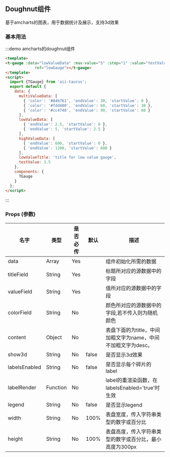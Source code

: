 <script>
 import {TGauge} from 'aii-taurus';
 export default {
   data: function () {
     return {
       multiValueData: [
         { 'color': '#84b761', 'endValue': 30, 'startValue': 0 },
         { 'color': '#fdd400', 'endValue': 60, 'startValue': 30 },
         { 'color': '#cc4748', 'endValue': 90, 'startValue': 60 }
       ],
       lowValueData: [
         { 'endValue': 2.5, 'startValue': 0 },
         { 'endValue': 5, 'startValue': 2.5 }
       ],
       highValueData: [
         { 'endValue': 600, 'startValue': 0 },
         { 'endValue': 1200, 'startValue': 600 }
       ],
       lowValueTitle: 'title for low value gauge',
       testValue: 3.5
     };
   },
   components: {
     TGauge
   }
 };
</script>

## Doughnut组件

基于amcharts的图表，用于数据统计及展示，支持3d效果

### 基本用法

:::demo  amcharts的doughnut组件

```html
<template>
<t-gauge :data="lowValueData" :max-value="5" :step="1" :value="testValue" :title="lowValueTitle"
             ref="lowGauge"></t-gauge>
</template>
<script>
  import {TGauge} from 'aii-taurus';
  export default {
    data: {
      multiValueData: [
        { 'color': '#84b761', 'endValue': 30, 'startValue': 0 },
        { 'color': '#fdd400', 'endValue': 60, 'startValue': 30 },
        { 'color': '#cc4748', 'endValue': 90, 'startValue': 60 }
      ],
      lowValueData: [
        { 'endValue': 2.5, 'startValue': 0 },
        { 'endValue': 5, 'startValue': 2.5 }
      ],
      highValueData: [
        { 'endValue': 600, 'startValue': 0 },
        { 'endValue': 1200, 'startValue': 600 }
      ],
      lowValueTitle: 'title for low value gauge',
      testValue: 3.5
    },
    components: {
      TGauge
    }
  };
</script>
```
:::

### Props \(参数\)

| 名字 | 类型 | 是否必传 | 默认 | 描述 |
| --- | --- | --- | --- | --- |
| data | Array| Yes |  | 组件初始化所需的数据 |
| titleField | String | Yes  |  | 标题所对应的源数据中的字段 |
| valueField | String | Yes  |  | 值所对应的源数据中的字段 |
| colorField | String | No  |  | 颜色所对应的源数据中的字段,若不传入则为随机颜色 |
| content | Object | No |  | 表盘下面的为title，中间加粗文字为name，中间不加粗文字为desc。 |
| show3d | String | No | false | 是否显示3d效果 |
| labelsEnabled | String | No | false | 是否显示每个碎片的label |
| labelRender | Function | No |  | label的重渲染函数，在labelsEnabled='true'时生效|
| legend | String | No | false | 是否显示legend |
| width | String | No | 100% | 表盘宽度，传入字符串类型的数字或百分比 |
| height | String | No | 100% | 表盘高度，传入字符串类型的数字或百分比，最小高度为300px |
